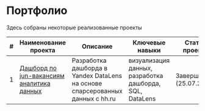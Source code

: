 # Портфолио
Здесь собраны некоторые реализованные проекты

| # | Наименование проекта | Описание | Ключевые навыки | Статус проекта |
| ----------- | ----------- | ----------- | ----------- | ----------- |
| 1 | [Дашборд по jun-вакансиям аналитика данных](https://datalens.yandex/sntzs4qf3i2mh) | Разработка дашборда в Yandex DataLens на основе спарсерованных данных с hh.ru | визуализация данных, разработка дашборда, SQL, DataLens | Завершен (25.07.2023) |
